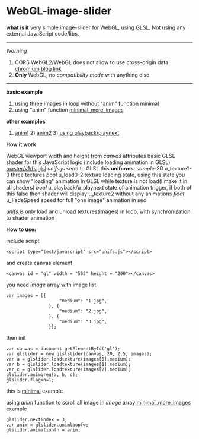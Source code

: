 # WebGL-image-slider

**what is it** very simple image-slider for WebGL, using GLSL. Not using any external JavaScript code/libs.
___

*Warning*

1. CORS WebGL2/WebGL does not allow to use cross-origin data [chromium blog link](https://blog.chromium.org/2011/07/using-cross-domain-images-in-webgl-and.html)
2. **Only** WebGL, no *compatibility mode* with anything else
___

**basic example**

1. using three images in loop without "anim" function [minimal](https://danilw.github.io/WebGL-image-slider/v1/minimal/simple_slider.html)
2. using "anim" function [minimal_more_images](https://danilw.github.io/WebGL-image-slider/v1/minimal_more_images/simple_slider.html)

**other examples**

1) [anim1](https://danilw.github.io/WebGL-image-slider/v1/anim1/simple_slider.html) 2) [anim2](https://danilw.github.io/WebGL-image-slider/v1/anim2/simple_slider.html) 3) [using playback/playnext](https://danilw.github.io/WebGL-image-slider/v1/fs3d/simple_slider.html) 

**How it work:**

WebGL viewport width and height from *canvas* attributes
basic GLSL shader for this JavaScript logic (include loading animation in GLSL) [master/v1/fs.glsl](https://github.com/danilw/WebGL-image-slider/blob/master/v1/fs.glsl)
*unifs.js* send to GLSL this **uniforms**:
*sampler2D* u_texture1-3 three textures
*bool* u_load0-2 texture loading state, using this state you can show "loading" animation in GLSL while texture is not load(I make it in all shaders)
*bool* u_playback/u_playnext state of animation trigger, if both of this false then shader will display u_texture2 without any animations
*float* u_FadeSpeed speed for full "one image" animation in sec

*unifs.js* only load and unload textures(images) in loop, with synchronization to shader animation

**How to use:**

include script
```
<script type="text/javascript" src="unifs.js"></script>
```
and create canvas element
```
<canvas id = "gl" width = "555" height = "200"></canvas>
```
you need *image* array with image list
```
var images = [{
                    "medium": "1.jpg",
                }, {
                    "medium": "2.jpg",
                }, {
                    "medium": "3.jpg",
                }];
```
then init
```
var canvas = document.getElementById('gl');
var glslider = new glslslider(canvas, 20, 2.5, images);
var a = glslider.loadtexture(images[0].medium);
var b = glslider.loadtexture(images[1].medium);
var c = glslider.loadtexture(images[2].medium);
glslider.animqreg(a, b, c);
glslider.flagxn=1;
```
this is [minimal](https://danilw.github.io/WebGL-image-slider/v1/minimal/simple_slider.html) example

using *anim* function to scroll all image in *image* array [minimal_more_images](https://danilw.github.io/WebGL-image-slider/v1/minimal_more_images/simple_slider.html) example
```
glslider.nextindex = 3;
var anim = glslider.animloopfw;
glslider.animationfn = anim;
```
